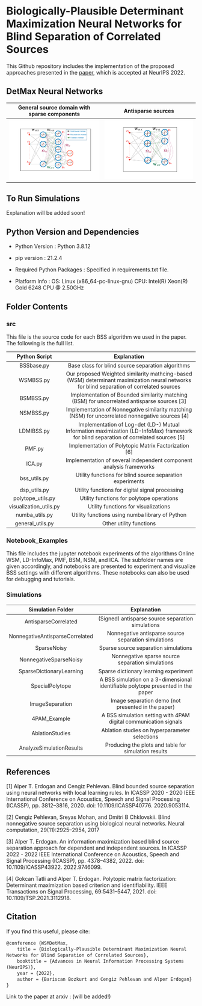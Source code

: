 # Biologically-Plausible Determinant Maximization Neural Networks for Blind Separation of Correlated Sources

This Github repository includes the implementation of the proposed approaches presented in the [paper](https://arxiv.org/abs/2209.12894), which is accepted at NeurIPS 2022.

## DetMax Neural Networks

General source domain with sparse components            |  Antisparse sources
:-------------------------:|:-------------------------:
![Sample Network Figures](./Figures/networkfigurenewsqueezed1.png)   |  ![Sample Network Figures](./Figures/NNantisparsesqueezed1.png)

## To Run Simulations

Explanation will be added soon!

## Python Version and Dependencies

* Python Version : Python 3.8.12

* pip version : 21.2.4

* Required Python Packages : Specified in requirements.txt file.

* Platform Info : OS: Linux (x86_64-pc-linux-gnu) CPU: Intel(R) Xeon(R) Gold 6248 CPU @ 2.50GHz

## Folder Contents

### src
This file is the source code for each BSS algorithm we used in the paper. The following is the full list.

Python Script         |  Explanation
:--------------------:|:-------------------------:
BSSbase.py            | Base class for blind source separation algorithms
WSMBSS.py             | Our proposed Weighted similarity mathcing-based (WSM) determinant maximization neural networks for blind separation of correlated sources
BSMBSS.py             | Implementation of Bounded similarity matching (BSM) for uncorrelated antisparse sources [3]
NSMBSS.py             | Implementation of Nonnegative similarity matching (NSM) for uncorrelated nonnegative sources [4]
LDMIBSS.py            | Implementation of Log-det (LD-) Mutual Information maximization (LD-InfoMax) framework for blind separation of correlated sources [5]
PMF.py                | Implementation of Polytopic Matrix Factorization [6]
ICA.py                | Implementation of several independent component analysis frameworks 
bss_utils.py          | Utility functions for blind source separation experiments
dsp_utils.py          | Utility functions for digital signal processing
polytope_utils.py     | Utility functions for polytope operations
visualization_utils.py| Utility functions for visualizations
numba_utils.py        | Utility functions using numba library of Python
general_utils.py      | Other utility functions

### Notebook_Examples
This file includes the jupyter notebook experiments of the algorithms Online WSM, LD-InfoMax, PMF, BSM, NSM, and ICA. The subfolder names are given accordingly, and notebooks are presented to experiment and visualize BSS settings with different algorithms. These notebooks can also be used for debugging and tutorials.

### Simulations


Simulation Folder                     |  Explanation
:------------------------------------:|:-------------------------:
AntisparseCorrelated                  | (Signed) antisparse source separation simulations
NonnegativeAntisparseCorrelated       | Nonnegative antisparse source separation simulations
SparseNoisy                           | Sparse source separation simulations
NonnegativeSparseNoisy                | Nonnegative sparse source separation simulations
SparseDictionaryLearning              | Sparse dictionary learning experiment
SpecialPolytope                       | A BSS simulation on a 3-dimensional identifiable polytope presented in the paper
ImageSeparation                       | Image separation demo (not presented in the paper)
4PAM_Example                          | A BSS simulation setting with 4PAM digital communication signals
AblationStudies                       | Ablation studies on hyperparameter selections
AnalyzeSimulationResults              | Producing the plots and table for simulation results

## References

[1] Alper T. Erdogan and Cengiz Pehlevan. Blind bounded source separation using neural networks
with local learning rules. In ICASSP 2020 - 2020 IEEE International Conference on Acoustics,
Speech and Signal Processing (ICASSP), pp. 3812–3816, 2020. doi: 10.1109/ICASSP40776.
2020.9053114.

[2] Cengiz Pehlevan, Sreyas Mohan, and Dmitri B Chklovskii. Blind nonnegative source separation
using biological neural networks. Neural computation, 29(11):2925–2954, 2017

[3] Alper T. Erdogan. An information maximization based blind source separation approach for dependent and independent sources. In ICASSP 2022 - 2022 IEEE International Conference on Acoustics, Speech and Signal Processing (ICASSP), pp. 4378–4382, 2022. doi: 10.1109/ICASSP43922.
2022.9746099.

[4] Gokcan Tatli and Alper T. Erdogan. Polytopic matrix factorization: Determinant maximization
based criterion and identifiability. IEEE Transactions on Signal Processing, 69:5431–5447, 2021.
doi: 10.1109/TSP.2021.3112918.

## Citation
If you find this useful, please cite:
```
@conference {WSMDetMax,
	title = {Biologically-Plausible Determinant Maximization Neural Networks for Blind Separation of Correlated Sources},
	booktitle = {Advances in Neural Information Processing Systems (NeurIPS)},
	year = {2022},
	author = {Bariscan Bozkurt and Cengiz Pehlevan and Alper Erdogan}
}
```
Link to the paper at arxiv : (will be added!)